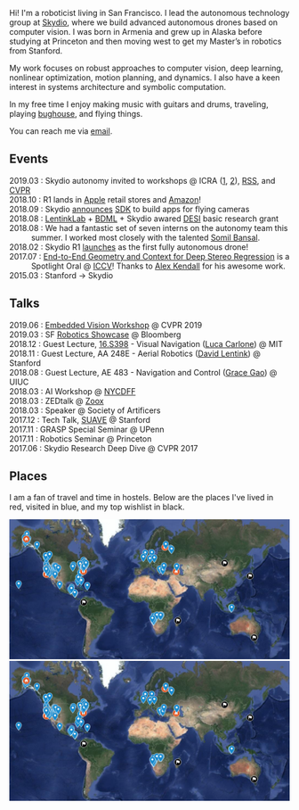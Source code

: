 <div class="blog-section">

Hi! I'm a roboticist living in San Francisco. 
I lead the autonomous technology group at [Skydio](https://www.skydio.com/), where we build advanced autonomous drones based on computer vision. I was born in Armenia and grew up in Alaska before studying at Princeton and then moving west to get my Master’s in robotics from Stanford.

My work focuses on robust approaches to computer vision, deep learning, nonlinear optimization, motion planning, and dynamics. I also have a keen interest in systems architecture and symbolic computation.

In my free time I enjoy making music with guitars and drums, traveling, playing [bughouse](https://en.wikipedia.org/wiki/Bughouse_chess), and flying things.

You can reach me via <a href="mailto:hayk.mart@gmail.com">email</a>.

</div>

<div class="blog-section">

## Events

2019.03 : Skydio autonomy invited to workshops @ ICRA ([1](https://uav-learning-icra.github.io/2019/), [2](https://www.aerial-robotics-workshop.com/agenda.html)), [RSS](https://sites.google.com/view/rss19safe), and [CVPR](https://embeddedvisionworkshop.wordpress.com/)  
2018.10 : R1 lands in [Apple](https://www.apple.com/us_edu_5005057/shop/product/HMLV2LL/A/skydio-r1-drone) retail stores and [Amazon](https://www.amazon.com/Skydio-Self-Flying-Camera-Smart-Drone/dp/B07HRPQNLW/)!  
2018.09 : Skydio [announces](https://spectrum.ieee.org/automaton/robotics/drones/skydio-announces-sdk-to-make-worlds-cleverest-drone-even-cleverer) [SDK](https://www.skydio.com/developer/) to build apps for flying cameras  
2018.08 : [LentinkLab](http://lentinklab.stanford.edu/) + [BDML](http://bdml.stanford.edu/) + Skydio awared [DESI](https://dod.defense.gov/News/Article/Article/1595382/dod-announces-desi-awards-for-university-industry-collaborations/) basic research grant  
2018.08 : We had a fantastic set of seven interns on the autonomy team this  &nbsp;&nbsp;&nbsp;&nbsp;&nbsp;&nbsp;&nbsp;&nbsp;&nbsp; summer. I worked most closely with the talented [Somil Bansal](http://people.eecs.berkeley.edu/~somil/).  
2018.02 : Skydio R1 [launches](https://spectrum.ieee.org/automaton/robotics/drones/skydio-r1-drone) as the first fully autonomous drone!  
2017.07 : [End-to-End Geometry and Context for Deep Stereo Regression](https://arxiv.org/abs/1703.04309) is a &nbsp;&nbsp;&nbsp;&nbsp;&nbsp;&nbsp;&nbsp;&nbsp;&nbsp; Spotlight Oral @ [ICCV](http://iccv2017.thecvf.com/)! Thanks to [Alex Kendall](https://alexgkendall.com/) for his awesome work.
2015.03 : Stanford -> Skydio

</div>

<div class="blog-section">

<div class="blog-section">

## Talks

2019.06 : [Embedded Vision Workshop](https://embeddedvisionworkshop.wordpress.com/) @ CVPR 2019  
2019.03 : SF [Robotics Showcase](https://www.robotics-showcase.com/skydio) @ Bloomberg  
2018.12 : Guest Lecture, [16.S398](https://docs.google.com/document/d/1nEcBizxL6BF5rj_a9xub9De9HRXUSizMbnTuPBAgNGk/export?format=pdf) - Visual Navigation ([Luca Carlone](https://lucacarlone.mit.edu/)) @ MIT  
2018.11 : Guest Lecture, AA 248E - Aerial Robotics ([David Lentink](http://lentinklab.stanford.edu/)) @ Stanford  
2018.08 : Guest Lecture, AE 483 - Navigation and Control ([Grace Gao](http://gracegao.ae.illinois.edu/)) @ UIUC  
2018.03 : AI Workshop @ [NYCDFF](https://www.nycdronefilmfestival.com/)  
2018.03 : ZEDtalk @ [Zoox](https://zoox.com/)  
2018.03 : Speaker @ Society of Artificers  
2017.12 : Tech Talk, [SUAVE](http://stanforduav.org/) @ Stanford  
2017.11 : GRASP Special Seminar @ UPenn  
2017.11 : Robotics Seminar @ Princeton  
2017.06 : Skydio Research Deep Dive @ CVPR 2017  

</div>

<div class="blog-section">

## Places
I am a fan of travel and time in hostels. Below are the places I've lived in red, visited in blue, and my top wishlist in black.

<div class="blog-inset">
  <hidden>
    <img src='world-map.png' />
    <img src='world-map.png' />
  </hidden>
  <zoom-image src='world-map.png' zoomSrc='world-map.png' alt='Plugin Screenshot'></zoom-image>
</div>

</div>
